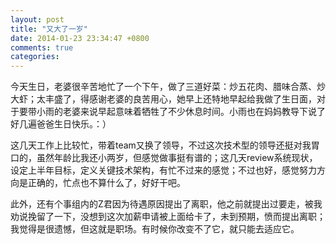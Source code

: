 ```yaml
---
layout: post
title: "又大了一岁"
date: 2014-01-23 23:34:47 +0800
comments: true
categories: 
---
```

今天生日，老婆很辛苦地忙了一个下午，做了三道好菜：炒五花肉、腊味合蒸、炒大虾；太丰盛了，得感谢老婆的良苦用心，她早上还特地早起给我做了生日面，对于要带小雨的老婆来说早起意味着牺牲了不少休息时间。小雨也在妈妈教导下说了好几遍爸爸生日快乐。：）

这几天工作上比较忙，带着team又换了领导，不过这次技术型的领导还挺对我胃口的，虽然年龄比我还小两岁，但感觉做事挺有谱的；这几天review系统现状，设定上半年目标，定义关键技术架构，有忙不过来的感觉；不过也好，感觉努力方向是正确的，忙点也不算什么了，好好干吧。


此外，还有个事组内的Z君因为待遇原因提出了离职，他之前就提出过要走，被我劝说挽留了一下，没想到这次加薪申请被上面给卡了，未到预期，愤而提出离职；我觉得是很遗憾，但这就是职场。有时候你改变不了它，就只能去适应它。
